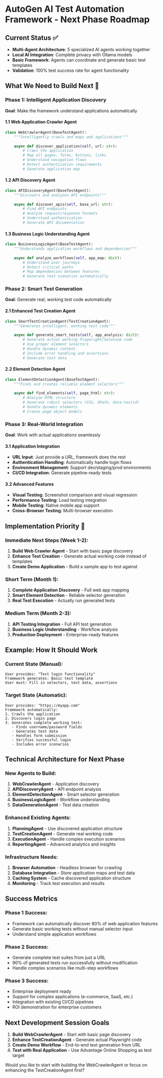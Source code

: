# AutoGen AI Test Automation Framework - Next Phase Roadmap

## Current Status ✅
- **Multi-Agent Architecture**: 5 specialized AI agents working together
- **Local AI Integration**: Complete privacy with Ollama models
- **Basic Framework**: Agents can coordinate and generate basic test templates
- **Validation**: 100% test success rate for agent functionality

## What We Need to Build Next 🚀

### Phase 1: Intelligent Application Discovery
**Goal**: Make the framework understand applications automatically

#### 1.1 Web Application Crawler Agent
```python
class WebCrawlerAgent(BaseTestAgent):
    """Intelligently crawls and maps web applications"""
    
    async def discover_application(self, url: str):
        # Crawl the application
        # Map all pages, forms, buttons, links
        # Understand navigation flows
        # Detect authentication requirements
        # Generate application map
```

#### 1.2 API Discovery Agent  
```python
class APIDiscoveryAgent(BaseTestAgent):
    """Discovers and analyzes API endpoints"""
    
    async def discover_apis(self, base_url: str):
        # Find API endpoints
        # Analyze request/response formats
        # Understand authentication
        # Generate API documentation
```

#### 1.3 Business Logic Understanding Agent
```python
class BusinessLogicAgent(BaseTestAgent):
    """Understands application workflows and dependencies"""
    
    async def analyze_workflows(self, app_map: dict):
        # Understand user journeys
        # Detect critical paths
        # Map dependencies between features
        # Generate test scenarios automatically
```

### Phase 2: Smart Test Generation
**Goal**: Generate real, working test code automatically

#### 2.1 Enhanced Test Creation Agent
```python
class SmartTestCreationAgent(TestCreationAgent):
    """Generates intelligent, working test code"""
    
    async def generate_smart_tests(self, app_analysis: dict):
        # Generate actual working Playwright/Selenium code
        # Use proper element selectors
        # Handle dynamic content
        # Include error handling and assertions
        # Generate test data
```

#### 2.2 Element Detection Agent
```python
class ElementDetectionAgent(BaseTestAgent):
    """Finds and creates reliable element selectors"""
    
    async def find_elements(self, page_html: str):
        # Analyze HTML structure
        # Generate robust selectors (CSS, XPath, data-testid)
        # Handle dynamic elements
        # Create page object models
```

### Phase 3: Real-World Integration
**Goal**: Work with actual applications seamlessly

#### 3.1 Application Integration
- **URL Input**: Just provide a URL, framework does the rest
- **Authentication Handling**: Automatically handle login flows
- **Environment Management**: Support dev/staging/prod environments
- **CI/CD Integration**: Generate pipeline-ready tests

#### 3.2 Advanced Features
- **Visual Testing**: Screenshot comparison and visual regression
- **Performance Testing**: Load testing integration
- **Mobile Testing**: Native mobile app support
- **Cross-Browser Testing**: Multi-browser execution

## Implementation Priority 🎯

### Immediate Next Steps (Week 1-2):
1. **Build Web Crawler Agent** - Start with basic page discovery
2. **Enhance Test Creation** - Generate actual working code instead of templates
3. **Create Demo Application** - Build a sample app to test against

### Short Term (Month 1):
1. **Complete Application Discovery** - Full web app mapping
2. **Smart Element Detection** - Reliable selector generation
3. **Real Test Execution** - Actually run generated tests

### Medium Term (Month 2-3):
1. **API Testing Integration** - Full API test generation
2. **Business Logic Understanding** - Workflow analysis
3. **Production Deployment** - Enterprise-ready features

## Example: How It Should Work

### Current State (Manual):
```
User provides: "Test login functionality"
Framework generates: Basic test template
User must: Fill in selectors, test data, assertions
```

### Target State (Automatic):
```
User provides: "https://myapp.com"
Framework automatically:
1. Crawls the application
2. Discovers login page
3. Generates complete working test:
   - Finds username/password fields
   - Generates test data
   - Handles form submission
   - Verifies successful login
   - Includes error scenarios
```

## Technical Architecture for Next Phase

### New Agents to Build:
1. **WebCrawlerAgent** - Application discovery
2. **APIDiscoveryAgent** - API endpoint analysis  
3. **ElementDetectionAgent** - Smart selector generation
4. **BusinessLogicAgent** - Workflow understanding
5. **DataGenerationAgent** - Test data creation

### Enhanced Existing Agents:
1. **PlanningAgent** - Use discovered application structure
2. **TestCreationAgent** - Generate real working code
3. **ExecutionAgent** - Handle complex execution scenarios
4. **ReportingAgent** - Advanced analytics and insights

### Infrastructure Needs:
1. **Browser Automation** - Headless browser for crawling
2. **Database Integration** - Store application maps and test data
3. **Caching System** - Cache discovered application structure
4. **Monitoring** - Track test execution and results

## Success Metrics

### Phase 1 Success:
- Framework can automatically discover 80% of web application features
- Generate basic working tests without manual selector input
- Understand simple application workflows

### Phase 2 Success:
- Generate complete test suites from just a URL
- 90% of generated tests run successfully without modification
- Handle complex scenarios like multi-step workflows

### Phase 3 Success:
- Enterprise deployment ready
- Support for complex applications (e-commerce, SaaS, etc.)
- Integration with existing CI/CD pipelines
- ROI demonstration for enterprise customers

## Next Development Session Goals

1. **Build WebCrawlerAgent** - Start with basic page discovery
2. **Enhance TestCreationAgent** - Generate actual Playwright code
3. **Create Demo Workflow** - End-to-end test generation from URL
4. **Test with Real Application** - Use Advantage Online Shopping as test target

Would you like to start with building the WebCrawlerAgent or focus on enhancing the TestCreationAgent first?

